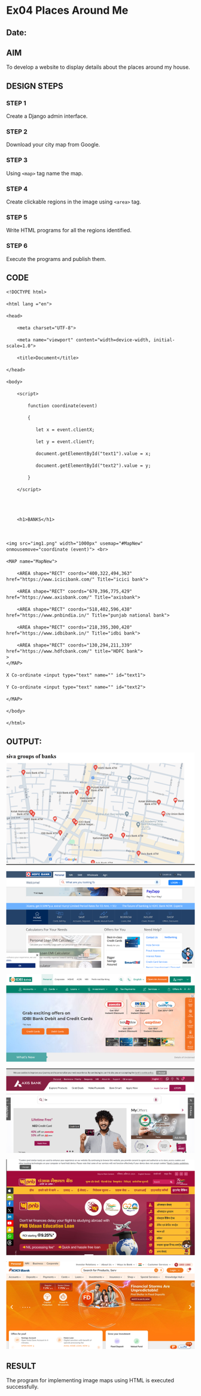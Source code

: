 # Ex04 Places Around Me
## Date: 

## AIM
To develop a website to display details about the places around my house.

## DESIGN STEPS

### STEP 1
Create a Django admin interface.

### STEP 2
Download your city map from Google.

### STEP 3
Using ```<map>``` tag name the map.

### STEP 4
Create clickable regions in the image using ```<area>``` tag.

### STEP 5
Write HTML programs for all the regions identified.

### STEP 6
Execute the programs and publish them.

## CODE
```
<!DOCTYPE html>

<html lang ="en">

<head>

    <meta charset="UTF-8">

    <meta name="viewport" content="width=device-width, initial-scale=1.0">

    <title>Document</title>

</head>

<body>

    <script>

        function coordinate(event) 

        {

           let x = event.clientX;

           let y = event.clientY;

           document.getElementById("text1").value = x;

           document.getElementById("text2").value = y;

        }

    </script>
    
    
    
    
    <h1>BANKS</h1>


    
<img src="img1.png" width="1000px" usemap="#MapNew" onmousemove="coordinate (event)"> <br>

<MAP name="MapNew">

    <AREA shape="RECT" coords="400,322,494,363" href="https://www.icicibank.com/" Title="icici bank">

    <AREA shape="RECT" coords="670,396,775,429" href="https://www.axisbank.com/" Title="axisbank">

    <AREA shape="RECT" coords="518,402,596,438" href="https://www.pnbindia.in/" Title="punjab national bank">

    <AREA shape="RECT" coords="218,395,300,420" href="https://www.idbibank.in/" Title="idbi bank">

    <AREA shape="RECT" coords="130,294,211,339" href="https://www.hdfcbank.com/" title="HDFC bank">
>
</MAP>

X Co-ordinate <input type="text" name="" id="text1">

Y Co-ordinate <input type="text" name="" id="text2">

</MAP>

</body>

</html>

```

## OUTPUT:


![alt text](img2.png)


![alt text](img3.png)


![alt text](img4.png)


![alt text](img5.png)


![alt text](img6.png)


![alt text](img7.png)


## RESULT

The program for implementing image maps using HTML is executed successfully.
